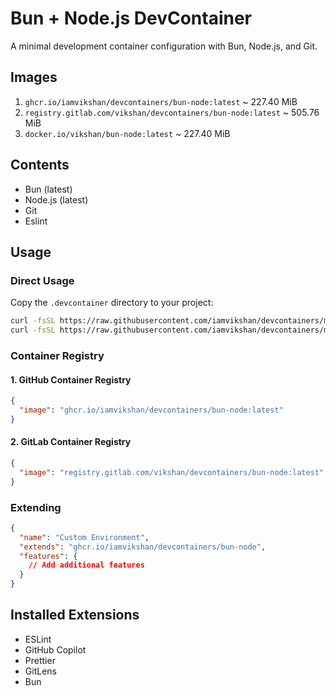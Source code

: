 # Bun + Node.js DevContainer

A minimal development container configuration with Bun, Node.js, and Git.

## Images

1. `ghcr.io/iamvikshan/devcontainers/bun-node:latest` ~ 227.40 MiB
2. `registry.gitlab.com/vikshan/devcontainers/bun-node:latest` ~ 505.76 MiB
3. `docker.io/vikshan/bun-node:latest` ~ 227.40 MiB

## Contents

- Bun (latest)
- Node.js (latest)
- Git
- Eslint

## Usage

### Direct Usage

Copy the `.devcontainer` directory to your project:

```bash
curl -fsSL https://raw.githubusercontent.com/iamvikshan/devcontainers/main/base/bun-node/.devcontainer/devcontainer.json -o .devcontainer/devcontainer.json
curl -fsSL https://raw.githubusercontent.com/iamvikshan/devcontainers/main/base/bun-node/.devcontainer/Dockerfile -o .devcontainer/Dockerfile
```

### Container Registry

#### 1. GitHub Container Registry

```json
{
  "image": "ghcr.io/iamvikshan/devcontainers/bun-node:latest"
}
```

#### 2. GitLab Container Registry

```json
{
  "image": "registry.gitlab.com/vikshan/devcontainers/bun-node:latest"
}
```

### Extending

```json
{
  "name": "Custom Environment",
  "extends": "ghcr.io/iamvikshan/devcontainers/bun-node",
  "features": {
    // Add additional features
  }
}
```

## Installed Extensions

- ESLint
- GitHub Copilot
- Prettier
- GitLens
- Bun
